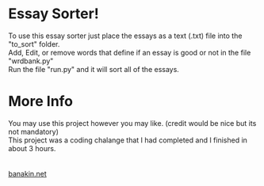 # Essay Sorter!
To use this essay sorter just place the essays as a text (.txt) file into the "to_sort" folder.<br />
Add, Edit, or remove words that define if an essay is good or not in the file "wrdbank.py"<br />
Run the file "run.py" and it will sort all of the essays.<br />
# More Info
You may use this project however you may like. (credit would be nice but its not mandatory)<br />
This project was a coding chalange that I had completed and I finished in about 3 hours.<br />
<br />
<br />
<a href="http://banakin.net/">banakin.net</a>
